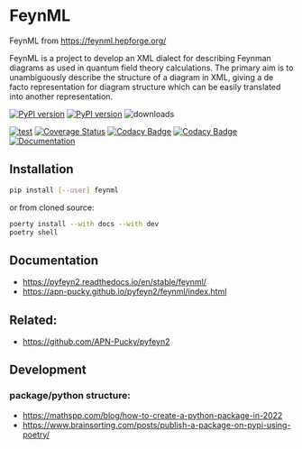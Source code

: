 # FeynML

FeynML from <https://feynml.hepforge.org/>

FeynML is a project to develop an XML dialect for describing Feynman diagrams as used in quantum field theory calculations. The primary aim is to unambiguously describe the structure of a diagram in XML, giving a de facto representation for diagram structure which can be easily translated into another representation.

[![PyPI version][pypi image]][pypi link] [![PyPI version][pypi versions]][pypi link]  ![downloads](https://img.shields.io/pypi/dm/smpl.svg)


[![test][a t image]][a t link]     [![Coverage Status][c t i]][c t l] [![Codacy Badge][cc c i]][cc c l]  [![Codacy Badge][cc q i]][cc q l]  [![Documentation][rtd t i]][rtd t l]

## Installation
```sh
pip install [--user] feynml
```

or from cloned source:

```sh
poerty install --with docs --with dev
poetry shell
```

## Documentation

*   <https://pyfeyn2.readthedocs.io/en/stable/feynml/>
*   <https://apn-pucky.github.io/pyfeyn2/feynml/index.html>

## Related:

*   <https://github.com/APN-Pucky/pyfeyn2>


## Development


### package/python structure:

*   <https://mathspp.com/blog/how-to-create-a-python-package-in-2022>
*   <https://www.brainsorting.com/posts/publish-a-package-on-pypi-using-poetry/>


[pypi image]: https://badge.fury.io/py/feynml.svg
[pypi link]: https://pypi.org/project/feynml/
[pypi versions]: https://img.shields.io/pypi/pyversions/feynml.svg

[a t link]: https://github.com/APN-Pucky/feynml/actions/workflows/test.yml
[a t image]: https://github.com/APN-Pucky/feynml/actions/workflows/test.yml/badge.svg


[cc q i]: https://app.codacy.com/project/badge/Grade/135bae47c6344ab0bfb180135ea1db44
[cc q l]: https://www.codacy.com/gh/APN-Pucky/feynml/dashboard?utm_source=github.com&amp;utm_medium=referral&amp;utm_content=APN-Pucky/feynml&amp;utm_campaign=Badge_Grade
[cc c i]: https://app.codacy.com/project/badge/Coverage/135bae47c6344ab0bfb180135ea1db44
[cc c l]: https://www.codacy.com/gh/APN-Pucky/feynml/dashboard?utm_source=github.com&utm_medium=referral&utm_content=APN-Pucky/feynml&utm_campaign=Badge_Coverage

[c t l]: https://coveralls.io/github/APN-Pucky/feynml?branch=master
[c t i]: https://coveralls.io/repos/github/APN-Pucky/feynml/badge.svg?branch=master

[rtd t i]: https://readthedocs.org/projects/pyfeyn2/badge/?version=latest
[rtd t l]: https://pyfeyn2.readthedocs.io/en/latest/?badge=latest

